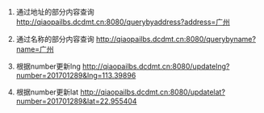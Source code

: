 1.  通过地址的部分内容查询
http://qiaopailbs.dcdmt.cn:8080/querybyaddress?address=广州

2.  通过名称的部分内容查询
http://qiaopailbs.dcdmt.cn:8080/querybyname?name=广州

3. 根据number更新lng
http://qiaopailbs.dcdmt.cn:8080/updatelng?number=201701289&lng=113.39896

4. 根据number更新lat
http://qiaopailbs.dcdmt.cn:8080/updatelat?number=201701289&lat=22.955404